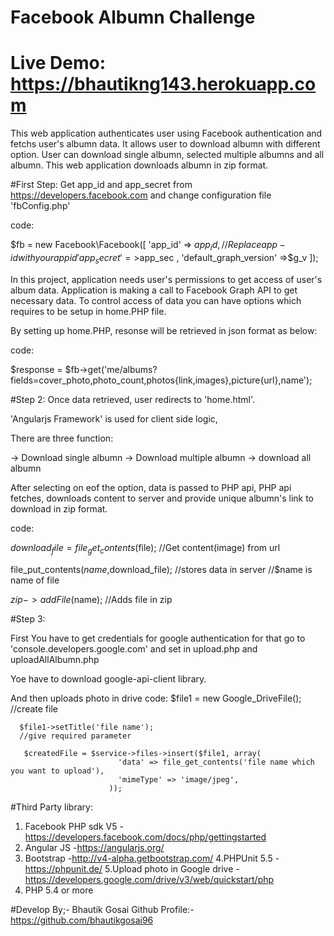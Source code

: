 # Facebook Albumn Challenge
# Live Demo: https://bhautikng143.herokuapp.com

This web application authenticates user using Facebook authentication and fetchs user's albumn data.
It allows user to download albumn with different option.
User can download single albumn, selected multiple albumns and all albumn.
This web application downloads albumn in zip format.

#First Step:
Get app_id and app_secret from https://developers.facebook.com
and change configuration file 'fbConfig.php'

code:

$fb = new Facebook\Facebook([
      'app_id' => $app_id, // Replace {app-id} with your app id
      'app_secret' =>$app_sec ,
      'default_graph_version' =>$g_v
       ]);

In this project, application needs user's permissions to get access of user's album data.
Application is making a call to Facebook Graph API to get necessary data.
To control access of data you can have options which requires to be setup in home.PHP file.

By setting up home.PHP, resonse will be retrieved in json format as below:

code:

 $response = $fb->get('me/albums?fields=cover_photo,photo_count,photos{link,images},picture{url},name');

#Step 2:
Once data retrieved, user redirects to 'home.html'.

'Angularjs Framework' is used for client side logic,

There are three function:

-> Download single albumn
-> Download multiple albumn
-> download all albumn

After selecting on eof the option, data is passed to PHP api,
PHP api fetches, downloads content to server and provide unique albumn's link to download in zip format.

code:

$download_file=file_get_contents($file);
//Get content(image) from url

file_put_contents($name,$download_file);
//stores data in server
//$name is name of file

$zip->addFile($name);
//Adds file in zip

#Step 3:

First You have to get credentials for google authentication for that go to 'console.developers.google.com'
and set in upload.php and uploadAllAlbumn.php

Yoe have to download google-api-client library.

And then uploads photo in drive
code:
      $file1 = new Google_DriveFile();
      //create file

      $file1->setTitle('file name');
      //give required parameter

       $createdFile = $service->files->insert($file1, array(
                            'data' => file_get_contents('file name which you want to upload'),
                            'mimeType' => 'image/jpeg',
                          ));

#Third Party library:

1. Facebook PHP sdk V5
-https://developers.facebook.com/docs/php/gettingstarted
2. Angular JS
-https://angularjs.org/
3. Bootstrap
-http://v4-alpha.getbootstrap.com/
4.PHPUnit 5.5
-https://phpunit.de/
5.Upload photo in Google drive
-https://developers.google.com/drive/v3/web/quickstart/php
6. PHP 5.4 or more



#Develop By;- Bhautik Gosai
Github Profile:- https://github.com/bhautikgosai96

